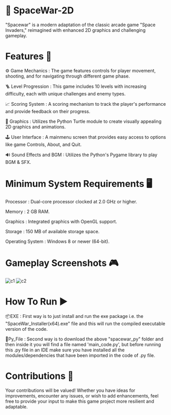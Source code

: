 # 🚀 SpaceWar-2D
"Spacewar" is a modern adaptation of the classic arcade game "Space Invaders," reimagined with enhanced 2D graphics and challenging gameplay.

# Features 💾
⚙️ Game Mechanics : The game features controls for player movement, shooting, and for navigating through different game phase.
  
🪜 Level Progression : This game includes 10 levels with increasing difficulty, each with unique challenges and enemy types.

📈 Scoring System : A scoring mechanism to track the player's performance and provide feedback on their progress.

🔳 Graphics : Utilizes the Python Turtle module to create visually appealing 2D graphics and animations.

🕹 User Interface : A mainmenu screen that provides easy access to options like game Controls, About, and Quit.

🔊 Sound Effects and BGM : Utilizes the Python's Pygame library to play BGM & SFX.

# Minimum System Requirements 🖥
Processor : Dual-core processor clocked at 2.0 GHz or higher.

Memory : 2 GB RAM.

Graphics : Integrated graphics with OpenGL support.

Storage : 150 MB of available storage space.

Operating System : Windows 8 or newer (64-bit).

# Gameplay Screenshots 🎮
![c1](https://github.com/molconcept/spacewar-2D/assets/136116021/b9afcf4e-d49c-43bc-ae73-2351b34201b3)
![c2](https://github.com/molconcept/spacewar-2D/assets/136116021/e34f4859-5f96-4006-9fae-637f21a1e673)

# How To Run ▶️
📦EXE : First way is to just install and run the exe package i.e. the "SpaceWar_Installer(x64).exe" file and this will run the compiled executable version of the code.

📁Py_File : Second way is to download the above "spacewar_py" folder and then inside it you will find a file named 'main_code.py', but before running this .py file in an IDE make sure you have installed all the modules/dependencies that have been imported in the code of .py file.

# Contributions 🛂
Your contributions will be valued! Whether you have ideas for improvements, encounter any issues, or wish to add enhancements, feel free to provide your input to make this game project more resilient and adaptable.
